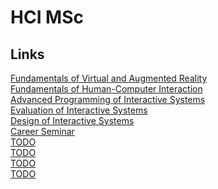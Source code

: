 # HCI MSc
## Links
<a href="">Fundamentals of Virtual and Augmented Reality</a></br>
<a href="">Fundamentals of Human-Computer Interaction</a></br>
<a href="https://perso.telecom-paristech.fr/eagan/class/advUI/">Advanced Programming of Interactive Systems</a></br>
<a href="">Evaluation of Interactive Systems</a></br>
<a href="">Design of Interactive Systems</a></br>
<a href="">Career Seminar</a></br>
<a href="">TODO</a></br>
<a href="">TODO</a></br>
<a href="">TODO</a></br>
<a href="">TODO</a></br>

